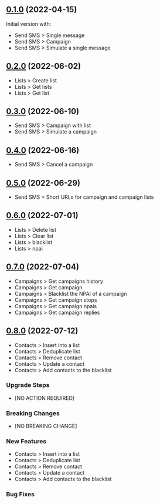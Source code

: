 ## [0.1.0](https://github.com/kisscool62/io.nagurea.smsupsdk/compare/2bda7c584bd4d05b37b68d911ae9a03e21509e68...v0.1.0) (2022-04-15)

Initial version with:
* Send SMS > Single message
* Send SMS > Campaign
* Send SMS > Simulate a single message

## [0.2.0](https://github.com/kisscool62/io.nagurea.smsupsdk/compare/v0.1.0...v0.2.0) (2022-06-02)

* Lists > Create list
* Lists > Get lists
* Lists > Get list

## [0.3.0](https://github.com/kisscool62/io.nagurea.smsupsdk/compare/v0.2.0...v0.3.0) (2022-06-10)

* Send SMS > Campaign with list
* Send SMS > Simulate a campaign

## [0.4.0](https://github.com/kisscool62/io.nagurea.smsupsdk/compare/v0.3.0...v0.4.0) (2022-06-16)
* Send SMS > Cancel a campaign

## [0.5.0](https://github.com/kisscool62/io.nagurea.smsupsdk/compare/v0.4.0...v0.5.0) (2022-06-29)
* Send SMS > Short URLs for campaign and campaign lists

## [0.6.0](https://github.com/kisscool62/io.nagurea.smsupsdk/compare/v0.5.0...v0.6.0) (2022-07-01)
* Lists > Delete list
* Lists > Clear list
* Lists > blacklist
* Lists > npai

## [0.7.0](https://github.com/kisscool62/io.nagurea.smsupsdk/compare/v0.6.0...v0.7.0) (2022-07-04)
* Campaigns > Get campaigns history
* Campaigns > Get campaign
* Campaigns > Blacklist the NPAI of a campaign
* Campaigns > Get campaign stops
* Campaigns > Get campaign npais
* Campaigns > Get campaign replies

## [0.8.0](https://github.com/kisscool62/io.nagurea.smsupsdk/compare/v0.7.0...v0.8.0) (2022-07-12)
* Contacts > Insert into a list
* Contacts > Deduplicate list
* Contacts > Remove contact
* Contacts > Update a contact
* Contacts > Add contacts to the blacklist

### Upgrade Steps
* [NO ACTION REQUIRED]

### Breaking Changes
* [NO BREAKING CHANGE]

### New Features
* Contacts > Insert into a list
* Contacts > Deduplicate list
* Contacts > Remove contact
* Contacts > Update a contact
* Contacts > Add contacts to the blacklist

### Bug Fixes

 